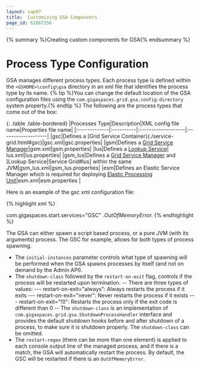 ```yaml
---
layout: xap97
title:  Customizing GSA Components
page_id: 61867256
---
```



{% summary %}Creating custom components for GSA{% endsummary %}

# Process Type Configuration

GSA manages different process types. Each process type is defined within the `<GSHOME>\config\gsa` directory in an xml file that identifies the process type by its name.
{% tip %}You can change the default location of the GSA configuration files using the `com.gigaspaces.grid.gsa.config-directory` system property.{% endtip %}
The following are the process types that come out of the box:

{: .table .table-bordered}
|Processes Type|Description|XML config file name|Properties file name|
|:-------------|:----------|:-------------------|:-------------------|
|gsc|Defines a [Grid Service Container}(./service-grid.html#gsc)|gsc.xml|gsc.properties|
|gsm|Defines a [Grid Service Manager](./service-grid.html#gsm)|gsm.xml|gsm.properties|
|lus|Defines a [Lookup Service](./service-grid.html#lus)| lus.xml|lus.properties|
|gsm_lus|Defines a [Grid Service Manager](./service-grid.html#gs) and [Lookup Service|Service Grid#lus] within the same JVM|gsm_lus.xml|gsm_lus.properties|
|esm|Defines an Elastic Service Manager which is required for deploying [Elastic Processing Unit](./elastic-processing-unit.html)|esm.xml|esm.properties |

Here is an example of the gsc xml configuration file:

{% highlight xml %}
<process initial-instances="script" shutdown-class="com.gigaspaces.grid.gsa.GigaSpacesShutdownProcessHandler" restart-on-exit="always">
<script enable="true" work-dir="${com.gs.home}/bin"
windows="${com.gs.home}/bin/gsc.bat"
unix="${com.gs.home}/bin/gsc.sh">
<argument></argument>
</script>
<vm enable="true" work-dir="${com.gs.home}/bin"
main-class="com.gigaspaces.start.SystemBoot">
<input-argument></input-argument>
<argument>com.gigaspaces.start.services="GSC"</argument>
</vm>
<restart-regex>.*OutOfMemoryError.*</restart-regex>
</process>
{% endhighlight %}

The GSA can either spawn a script based process, or a pure JVM (with its arguments) process. The GSC for example, allows for both types of process spawning.

- The `initial-instances` parameter controls what type of spawning will be performed when the GSA spawns processes by itself (and not on demand by the Admin API).
- The `shutdown-class` followed by the `restart-on-exit` flag, controls if the process will be restarted upon termination.
-- There are three types of values:
--- restart-on-exit="always": Always restarts the process if it exits
--- restart-on-exit="never": Never restarts the process if it exists
--- restart-on-exit="!0": Restarts the process only if the exit code is different than 0
-- The `shutdown-class` is an implementation of `com.gigaspaces.grid.gsa.ShutdownProcessHandler` interface and provides the default shutdown hooks before and after shutdown of a process, to make sure it is shutdown properly. The `shutdown-class` can be omitted.
- The `restart-regex` (there can be more than one element) is applied to each console output line of the managed process, and if there is a match, the GSA will automatically restart the process. By default, the GSC will be restarted if there is an `OutOfMemoryError`.